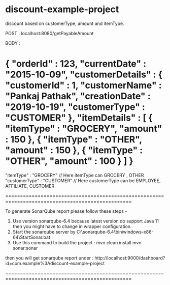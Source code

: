 # discount-example-project
discount based on customerType, amount and itemType.

POST : localhost:8080/getPayableAmount

BODY :

{
	"orderId" : 123,
	"currentDate" : "2015-10-09",
	"customerDetails" : {
		"customerId" : 1,
		"customerName" : "Pankaj Pathak",
		"creationDate" : "2019-10-19",
		"customerType" : "CUSTOMER"
	},
	"itemDetails" : [
		{
			"itemType" : "GROCERY", 
			"amount" : 150
		},
		{
			"itemType" : "OTHER",
			"amount" : 150
		},
		{
			"itemType" : "OTHER",
			"amount" : 100
		}
	]
}
=================================================================================================
"itemType" : "GROCERY" // Here itemType can GROCERY , OTHER
"customerType" : "CUSTOMER" // Here customerType can be EMPLOYEE, AFFILIATE, CUSTOMER

=================================================================================================

To generate SonarQube report please follow these steps -

1) Use version sonarqube-6.4 because latest version do support Java 11 
then you might have to change in wrapper configuration.
2) Start the sonarqube server by C:\sonarqube-6.4\bin\windows-x86-64\StartSonar.bat
3) Use this command to build the project :
    mvn clean install 
    mvn sonar:sonar

then you will get sonarqube report under :
	http://localhost:9000/dashboard?id=com.example%3Adiscount-example-project
	
=================================================================================================
